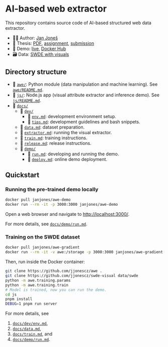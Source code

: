 # AI-based web extractor

This repository contains source code of AI-based structured web data extractor.

- 👨‍💻 Author: [Jan Joneš](https://github.com/jjonescz)
- 📜 Thesis: [PDF](https://github.com/jjonescz/awe/releases/download/v1.0/jan-jones-master-thesis.pdf), [assignment](https://is.cuni.cz/studium/dipl_st/index.php?id=&tid=&do=main&doo=detail&did=241832), [submission](http://hdl.handle.net/20.500.11956/174143)
- 🚀 Demo: [live](https://bit.ly/awedemo),
  [Docker Hub](https://hub.docker.com/repository/docker/janjones/awe-demo)
- 🗃️ Data: [SWDE with visuals](https://github.com/jjonescz/swde-visual)

## Directory structure

- 📂 [`awe/`](awe): Python module (data manipulation and machine learning).
  See [`awe/README.md`](awe/README.md).
- 📂 [`js/`](js): Node.js app (visual attribute extractor and inference demo).
  See [`js/README.md`](js/README.md).
- 📂 [`docs/`](docs)
  - 📂 [`dev/`](docs/dev)
    - 📄 [`env.md`](docs/dev/env.md): development environment setup.
    - 📄 [`tips.md`](docs/dev/tips.md): development guidelines and bash snippets.
  - 📄 [`data.md`](docs/data.md): dataset preparation.
  - 📄 [`extractor.md`](docs/extractor.md): running the visual extractor.
  - 📄 [`train.md`](docs/train.md): training instructions.
  - 📄 [`release.md`](docs/release.md): release instructions.
  - 📂 [`demo/`](docs/demo)
    - 📄 [`run.md`](docs/demo/run.md): developing and running the demo.
    - 📄 [`deploy.md`](docs/demo/deploy.md): online demo deployment.

## Quickstart

### Running the pre-trained demo locally

```bash
docker pull janjones/awe-demo
docker run --rm -it -p 3000:3000 janjones/awe-demo
```

Open a web browser and navigate to <http://localhost:3000/>.

For more details, see [`docs/demo/run.md`](docs/demo/run.md).

### Training on the SWDE dataset

```bash
docker pull janjones/awe-gradient
docker run --rm -it -v awe:/storage -p 3000:3000 janjones/awe-gradient bash
```

Then, run inside the Docker container:

```bash
git clone https://github.com/jjonescz/awe .
git clone https://github.com/jjonescz/swde-visual data/swde
python -m awe.training.params
python -m awe.training.train
# Model is trained, now you can run the demo.
cd js
pnpm install
DEBUG=1 pnpm run server
```

For more details, see
1. [`docs/dev/env.md`](docs/dev/env.md),
2. [`docs/data.md`](docs/data.md),
3. [`docs/train.md`](docs/train.md), and
4. [`docs/demo/run.md`](docs/demo/run.md).
